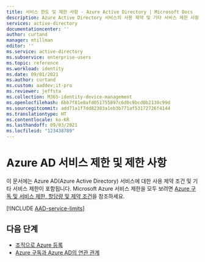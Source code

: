 ```yaml
---
title: 서비스 한도 및 제한 사항 - Azure Active Directory | Microsoft Docs
description: Azure Active Directory 서비스의 사용 제약 및 기타 서비스 제한 사항
services: active-directory
documentationcenter: ''
author: curtand
manager: mtillman
editor: ''
ms.service: active-directory
ms.subservice: enterprise-users
ms.topic: reference
ms.workload: identity
ms.date: 09/01/2021
ms.author: curtand
ms.custom: aaddev;it-pro
ms.reviewer: jeffsta
ms.collection: M365-identity-device-management
ms.openlocfilehash: 6bb7f81e8afd051755897c6d0c9bcd0b2130c99d
ms.sourcegitcommit: add71a1f7dd82303a1eb3b771af53172726f4144
ms.translationtype: HT
ms.contentlocale: ko-KR
ms.lasthandoff: 09/03/2021
ms.locfileid: "123438789"
---
```

# <a name="azure-ad-service-limits-and-restrictions"></a>Azure AD 서비스 제한 및 제한 사항

이 문서에는 Azure AD(Azure Active Directory) 서비스에 대한 사용 제약 조건 및 기타 서비스 제한이 포함됩니다. Microsoft Azure 서비스 제한을 모두 보려면 [Azure 구독 및 서비스 제한, 할당량 및 제약 조건](../../azure-resource-manager/management/azure-subscription-service-limits.md)을 참조하세요.

[!INCLUDE [AAD-service-limits](../../../includes/active-directory-service-limits-include.md)]

## <a name="next-steps"></a>다음 단계

* [조직으로 Azure 등록](../fundamentals/sign-up-organization.md)
* [Azure 구독과 Azure AD의 연관 관계](../fundamentals/active-directory-how-subscriptions-associated-directory.md)
